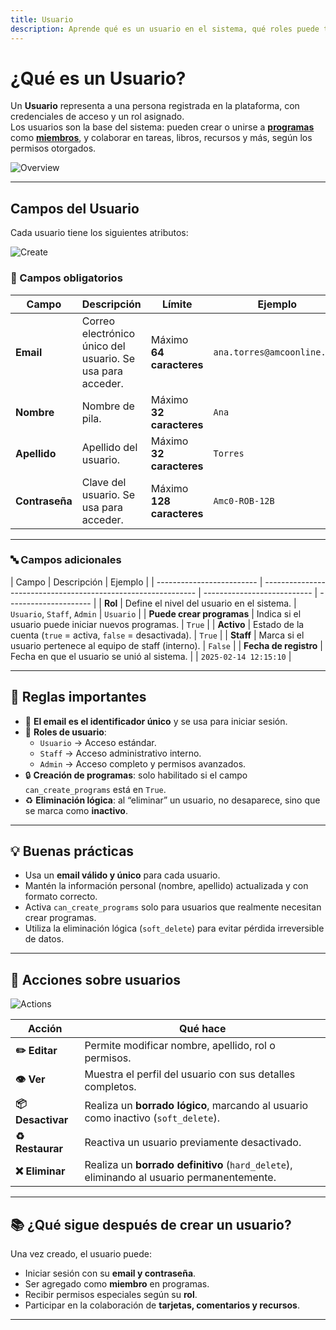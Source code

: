 ```yaml
---
title: Usuario
description: Aprende qué es un usuario en el sistema, qué roles puede tener y cómo funcionan sus permisos.
---
```


# ¿Qué es un Usuario?

Un **Usuario** representa a una persona registrada en la plataforma, con credenciales de acceso y un rol asignado.  
Los usuarios son la base del sistema: pueden crear o unirse a **[programas]** como **[miembros]**, y colaborar en tareas, libros, recursos y más, según los permisos otorgados.

![Overview](/images/en/accounts/user/overview.webp)

---

<!--
## ¿Para qué sirve un Usuario?

- ✅ **Acceder al sistema** mediante correo y contraseña.
- ✅ **Identificar acciones** en programas, tarjetas, comentarios, etc.
- ✅ **Gestionar roles** (usuario, staff, administrador).
- ✅ **Controlar permisos** como la posibilidad de crear programas.

---
-->

## Campos del Usuario

Cada usuario tiene los siguientes atributos:

![Create](/images/en/accounts/user/create.webp)

### 📌 Campos obligatorios

| Campo          | Descripción                                                | Límite                    | Ejemplo                     |
| -------------- | ---------------------------------------------------------- | ------------------------- | --------------------------- |
| **Email**      | Correo electrónico único del usuario. Se usa para acceder. | Máximo **64 caracteres**  | `ana.torres@amcoonline.net` |
| **Nombre**     | Nombre de pila.                                            | Máximo **32 caracteres**  | `Ana`                       |
| **Apellido**   | Apellido del usuario.                                      | Máximo **32 caracteres**  | `Torres`                    |
| **Contraseña** | Clave del usuario. Se usa para acceder.                    | Máximo **128 caracteres** | `Amc0-ROB-12B`              |

---

### 🔤 Campos adicionales

| Campo                     | Descripción                                                   | Ejemplo                     |
| ------------------------- | ------------------------------------------------------------- | --------------------------- | --------------------- |
| **Rol**                   | Define el nivel del usuario en el sistema.                    | `Usuario`, `Staff`, `Admin` | `Usuario`             |
| **Puede crear programas** | Indica si el usuario puede iniciar nuevos programas.          | `True`                      |
| **Activo**                | Estado de la cuenta (`true` = activa, `false` = desactivada). | `True`                      |
| **Staff**                 | Marca si el usuario pertenece al equipo de staff (interno).   | `False`                     |
| **Fecha de registro**     | Fecha en que el usuario se unió al sistema.                   |                             | `2025-02-14 12:15:10` |

---

## 📏 Reglas importantes

- 📧 **El email es el identificador único** y se usa para iniciar sesión.
- 🧭 **Roles de usuario**:
  - `Usuario` → Acceso estándar.
  - `Staff` → Acceso administrativo interno.
  - `Admin` → Acceso completo y permisos avanzados.
- 🔒 **Creación de programas**: solo habilitado si el campo `can_create_programs` está en `True`.
- ♻️ **Eliminación lógica**: al “eliminar” un usuario, no desaparece, sino que se marca como **inactivo**.

---

## 💡 Buenas prácticas

- Usa un **email válido y único** para cada usuario.
- Mantén la información personal (nombre, apellido) actualizada y con formato correcto.
- Activa `can_create_programs` solo para usuarios que realmente necesitan crear programas.
- Utiliza la eliminación lógica (`soft_delete`) para evitar pérdida irreversible de datos.

---

## 🚀 Acciones sobre usuarios

![Actions](/images/en/accounts/user/actions.webp)

| Acción            | Qué hace                                                                                  |
| ----------------- | ----------------------------------------------------------------------------------------- |
| **✏️ Editar**     | Permite modificar nombre, apellido, rol o permisos.                                       |
| **👁️ Ver**        | Muestra el perfil del usuario con sus detalles completos.                                 |
| **📦 Desactivar** | Realiza un **borrado lógico**, marcando al usuario como inactivo (`soft_delete`).         |
| **♻️ Restaurar**  | Reactiva un usuario previamente desactivado.                                              |
| **❌ Eliminar**   | Realiza un **borrado definitivo** (`hard_delete`), eliminando al usuario permanentemente. |

---

## 📚 ¿Qué sigue después de crear un usuario?

Una vez creado, el usuario puede:

- Iniciar sesión con su **email y contraseña**.
- Ser agregado como **miembro** en programas.
- Recibir permisos especiales según su **rol**.
- Participar en la colaboración de **tarjetas, comentarios y recursos**.

---

[programas]: /projects/program/
[miembros]: /projects/member/

<!--
## 🔗 Lectura recomendada

- (Agrega aquí enlaces internos a guías de gestión de usuarios y roles cuando estén disponibles)
-->
